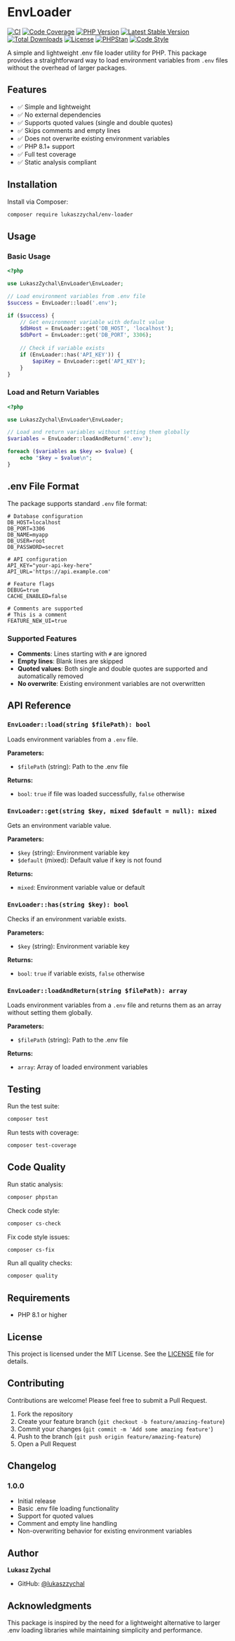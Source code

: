 # EnvLoader

[![CI](https://github.com/lukaszzychal/env-loader-php/workflows/CI/badge.svg)](https://github.com/lukaszzychal/env-loader-php/actions)
[![Code Coverage](https://codecov.io/gh/lukaszzychal/env-loader-php/branch/main/graph/badge.svg)](https://codecov.io/gh/lukaszzychal/env-loader-php)
[![PHP Version](https://img.shields.io/packagist/php-v/lukaszzychal/env-loader.svg)](https://packagist.org/packages/lukaszzychal/env-loader)
[![Latest Stable Version](https://img.shields.io/packagist/v/lukaszzychal/env-loader.svg)](https://packagist.org/packages/lukaszzychal/env-loader)
[![Total Downloads](https://img.shields.io/packagist/dt/lukaszzychal/env-loader.svg)](https://packagist.org/packages/lukaszzychal/env-loader)
[![License](https://img.shields.io/packagist/l/lukaszzychal/env-loader.svg)](https://packagist.org/packages/lukaszzychal/env-loader)
[![PHPStan](https://img.shields.io/badge/PHPStan-Level%208-brightgreen.svg)](https://phpstan.org)
[![Code Style](https://img.shields.io/badge/Code%20Style-PSR--12-blue.svg)](https://www.php-fig.org/psr/psr-12/)

A simple and lightweight .env file loader utility for PHP. This package provides a straightforward way to load environment variables from `.env` files without the overhead of larger packages.

## Features

- ✅ Simple and lightweight
- ✅ No external dependencies
- ✅ Supports quoted values (single and double quotes)
- ✅ Skips comments and empty lines
- ✅ Does not overwrite existing environment variables
- ✅ PHP 8.1+ support
- ✅ Full test coverage
- ✅ Static analysis compliant

## Installation

Install via Composer:

```bash
composer require lukaszzychal/env-loader
```

## Usage

### Basic Usage

```php
<?php

use LukaszZychal\EnvLoader\EnvLoader;

// Load environment variables from .env file
$success = EnvLoader::load('.env');

if ($success) {
    // Get environment variable with default value
    $dbHost = EnvLoader::get('DB_HOST', 'localhost');
    $dbPort = EnvLoader::get('DB_PORT', 3306);
    
    // Check if variable exists
    if (EnvLoader::has('API_KEY')) {
        $apiKey = EnvLoader::get('API_KEY');
    }
}
```

### Load and Return Variables

```php
<?php

use LukaszZychal\EnvLoader\EnvLoader;

// Load and return variables without setting them globally
$variables = EnvLoader::loadAndReturn('.env');

foreach ($variables as $key => $value) {
    echo "$key = $value\n";
}
```

## .env File Format

The package supports standard `.env` file format:

```env
# Database configuration
DB_HOST=localhost
DB_PORT=3306
DB_NAME=myapp
DB_USER=root
DB_PASSWORD=secret

# API configuration
API_KEY="your-api-key-here"
API_URL='https://api.example.com'

# Feature flags
DEBUG=true
CACHE_ENABLED=false

# Comments are supported
# This is a comment
FEATURE_NEW_UI=true
```

### Supported Features

- **Comments**: Lines starting with `#` are ignored
- **Empty lines**: Blank lines are skipped
- **Quoted values**: Both single and double quotes are supported and automatically removed
- **No overwrite**: Existing environment variables are not overwritten

## API Reference

### `EnvLoader::load(string $filePath): bool`

Loads environment variables from a `.env` file.

**Parameters:**
- `$filePath` (string): Path to the .env file

**Returns:**
- `bool`: `true` if file was loaded successfully, `false` otherwise

### `EnvLoader::get(string $key, mixed $default = null): mixed`

Gets an environment variable value.

**Parameters:**
- `$key` (string): Environment variable key
- `$default` (mixed): Default value if key is not found

**Returns:**
- `mixed`: Environment variable value or default

### `EnvLoader::has(string $key): bool`

Checks if an environment variable exists.

**Parameters:**
- `$key` (string): Environment variable key

**Returns:**
- `bool`: `true` if variable exists, `false` otherwise

### `EnvLoader::loadAndReturn(string $filePath): array`

Loads environment variables from a `.env` file and returns them as an array without setting them globally.

**Parameters:**
- `$filePath` (string): Path to the .env file

**Returns:**
- `array`: Array of loaded environment variables

## Testing

Run the test suite:

```bash
composer test
```

Run tests with coverage:

```bash
composer test-coverage
```

## Code Quality

Run static analysis:

```bash
composer phpstan
```

Check code style:

```bash
composer cs-check
```

Fix code style issues:

```bash
composer cs-fix
```

Run all quality checks:

```bash
composer quality
```

## Requirements

- PHP 8.1 or higher

## License

This project is licensed under the MIT License. See the [LICENSE](LICENSE) file for details.

## Contributing

Contributions are welcome! Please feel free to submit a Pull Request.

1. Fork the repository
2. Create your feature branch (`git checkout -b feature/amazing-feature`)
3. Commit your changes (`git commit -m 'Add some amazing feature'`)
4. Push to the branch (`git push origin feature/amazing-feature`)
5. Open a Pull Request

## Changelog

### 1.0.0
- Initial release
- Basic .env file loading functionality
- Support for quoted values
- Comment and empty line handling
- Non-overwriting behavior for existing environment variables

## Author

**Lukasz Zychal**
- GitHub: [@lukaszzychal](https://github.com/lukaszzychal)

## Acknowledgments

This package is inspired by the need for a lightweight alternative to larger .env loading libraries while maintaining simplicity and performance.
